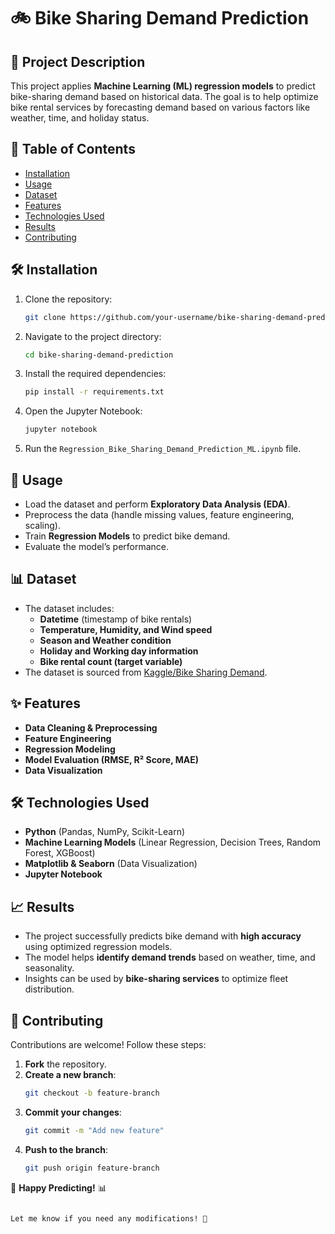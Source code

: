 
# 🚲 Bike Sharing Demand Prediction  

## 📖 Project Description  
This project applies **Machine Learning (ML) regression models** to predict bike-sharing demand based on historical data. The goal is to help optimize bike rental services by forecasting demand based on various factors like weather, time, and holiday status.  

## 📂 Table of Contents  
- [Installation](#installation)  
- [Usage](#usage)  
- [Dataset](#dataset)  
- [Features](#features)  
- [Technologies Used](#technologies-used)  
- [Results](#results)  
- [Contributing](#contributing)  


## 🛠 Installation  

1. Clone the repository:  
   ```bash
   git clone https://github.com/your-username/bike-sharing-demand-prediction.git
   ```  
2. Navigate to the project directory:  
   ```bash
   cd bike-sharing-demand-prediction
   ```  
3. Install the required dependencies:  
   ```bash
   pip install -r requirements.txt
   ```  
4. Open the Jupyter Notebook:  
   ```bash
   jupyter notebook
   ```  
5. Run the `Regression_Bike_Sharing_Demand_Prediction_ML.ipynb` file.  

## 🚀 Usage  
- Load the dataset and perform **Exploratory Data Analysis (EDA)**.  
- Preprocess the data (handle missing values, feature engineering, scaling).  
- Train **Regression Models** to predict bike demand.  
- Evaluate the model’s performance.  

## 📊 Dataset  
- The dataset includes:  
  - **Datetime** (timestamp of bike rentals)  
  - **Temperature, Humidity, and Wind speed**  
  - **Season and Weather condition**  
  - **Holiday and Working day information**  
  - **Bike rental count (target variable)**  
- The dataset is sourced from [Kaggle/Bike Sharing Demand](https://www.kaggle.com/c/bike-sharing-demand/data).  

## ✨ Features  
- **Data Cleaning & Preprocessing**  
- **Feature Engineering**  
- **Regression Modeling**  
- **Model Evaluation (RMSE, R² Score, MAE)**  
- **Data Visualization**  

## 🛠 Technologies Used  
- **Python** (Pandas, NumPy, Scikit-Learn)  
- **Machine Learning Models** (Linear Regression, Decision Trees, Random Forest, XGBoost)  
- **Matplotlib & Seaborn** (Data Visualization)  
- **Jupyter Notebook**  

## 📈 Results  
- The project successfully predicts bike demand with **high accuracy** using optimized regression models.  
- The model helps **identify demand trends** based on weather, time, and seasonality.  
- Insights can be used by **bike-sharing services** to optimize fleet distribution.  

## 🤝 Contributing  
Contributions are welcome! Follow these steps:  
1. **Fork** the repository.  
2. **Create a new branch**:  
   ```bash
   git checkout -b feature-branch
   ```  
3. **Commit your changes**:  
   ```bash
   git commit -m "Add new feature"
   ```  
4. **Push to the branch**:  
   ```bash
   git push origin feature-branch


🚴 **Happy Predicting!** 📊  
```

Let me know if you need any modifications! 🚀
